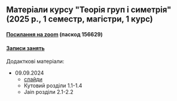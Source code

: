 ## Матеріали курсу "Теорія груп і симетрія" (2025 р., 1 семестр, магістри, 1 курс)

 <!--<details>-->
   <!--<summary> -->

#### [Посилання на zoom](https://cern.zoom.us/j/66654166304?pwd=yHmoaRNUrHEkrPTYIFN2kXAoJJsgIc.1) (паскод 156629)

#### [Записи занять](https://cernbox.cern.ch/s/nxHclH3Z4T1yKCT)

  <!--</summary>-->
  Додакткові матеріали:  
  - 09.09.2024
     - [слайди](https://github.com/zenaiev/hep2025_groups/tree/main/slides/1/1.pdf)
     - Кутовий розділи 1.1-1.4
     - Jain розділи 2.1-2.2
